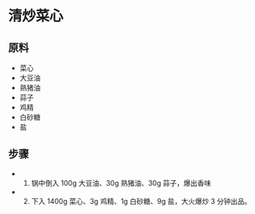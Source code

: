 # 清炒菜心

## 原料
- 菜心
- 大豆油
- 熟猪油
- 蒜子
- 鸡精
- 白砂糖
- 盐

## 步骤
- 1. 锅中倒入 100g 大豆油、30g 熟猪油、30g 蒜子，爆出香味
- 2. 下入 1400g 菜心、3g 鸡精、1g 白砂糖、9g 盐，大火爆炒 3 分钟出品。